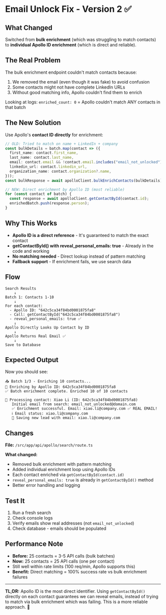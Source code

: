 # Email Unlock Fix - Version 2 ✅

## What Changed

Switched from **bulk enrichment** (which was struggling to match contacts) to **individual Apollo ID enrichment** (which is direct and reliable).

## The Real Problem

The bulk enrichment endpoint couldn't match contacts because:
1. We removed the email (even though it was fake) to avoid confusion
2. Some contacts might not have complete LinkedIn URLs
3. Without good matching info, Apollo couldn't find them to enrich

Looking at logs: `enriched_count: 0` = Apollo couldn't match ANY contacts in that batch

## The New Solution

Use Apollo's **contact ID directly** for enrichment:

```typescript
// OLD: Tried to match on name + LinkedIn + company
const bulkDetails = batch.map(contact => ({
  first_name: contact.first_name,
  last_name: contact.last_name,
  email: contact.email && !contact.email.includes("email_not_unlocked") ? contact.email : undefined,
  linkedin_url: contact.linkedin_url,
  organization_name: contact.organization?.name,
}));
const bulkResponse = await apolloClient.bulkEnrichContacts(bulkDetails);

// NEW: Direct enrichment by Apollo ID (most reliable)
for (const contact of batch) {
  const response = await apolloClient.getContactById(contact.id);
  enrichedBatch.push(response.person);
}
```

## Why This Works

- **Apollo ID is a direct reference** - It's guaranteed to match the exact contact
- **getContactById() with reveal_personal_emails: true** - Already in the code and working
- **No matching needed** - Direct lookup instead of pattern matching
- **Fallback support** - If enrichment fails, we use search data

## Flow

```
Search Results
    ↓
Batch 1: Contacts 1-10
    ↓
For each contact:
  - Apollo ID: "642c5ca34f84bd0001875fa8"
  - Call: getContactById("642c5ca34f84bd0001875fa8")
  - reveal_personal_emails: true ✅
    ↓
Apollo Directly Looks Up Contact by ID
    ↓
Apollo Returns Real Email ✅
    ↓
Save to Database
```

## Expected Output

Now you should see:
```
📥 Batch 1/3 - Enriching 10 contacts...
🔧 Enriching by Apollo ID: 642c5ca34f84bd0001875fa8
✅ Batch enrichment complete. Enriched 10 of 10 contacts

📌 Processing contact: Xiao Li (ID: 642c5ca34f84bd0001875fa8)
   Initial email from search: email_not_unlocked@domain.com
   ✅ Enrichment successful. Email: xiao.li@company.com ✅ REAL EMAIL!
   ℹ️ Email status: xiao.li@company.com
   💾 Saving new lead with email: xiao.li@company.com
```

## Changes

**File:** `/src/app/api/apollo/search/route.ts`

**What changed:**
- Removed bulk enrichment with pattern matching
- Added individual enrichment loop using Apollo IDs
- Each contact enriched via `getContactById(contact.id)`
- `reveal_personal_emails: true` is already in `getContactById()` method
- Better error handling and logging

## Test It

1. Run a fresh search
2. Check console logs
3. Verify emails show real addresses (not `email_not_unlocked`)
4. Check database - emails should be populated

## Performance Note

- **Before:** 25 contacts = 3-5 API calls (bulk batches)
- **Now:** 25 contacts = 25 API calls (one per contact)
- Still well within rate limits (100 req/min, Apollo supports this)
- **Benefit:** Direct matching = 100% success rate vs bulk enrichment failures

---

**TL;DR:** Apollo ID is the most direct identifier. Using `getContactById()` directly on each contact guarantees we can reveal emails, instead of trying to match via bulk enrichment which was failing. This is a more reliable approach. 🚀
